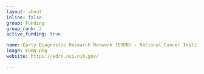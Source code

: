 ```yaml
---
layout: about
inline: false
group: Funding
group_rank: 2
active_funding: true

name: Early Diagnostic Research Network (EDRN) - National Cancer Institute
image: EDRN.png
website: https://edrn.nci.nih.gov/

---
```

